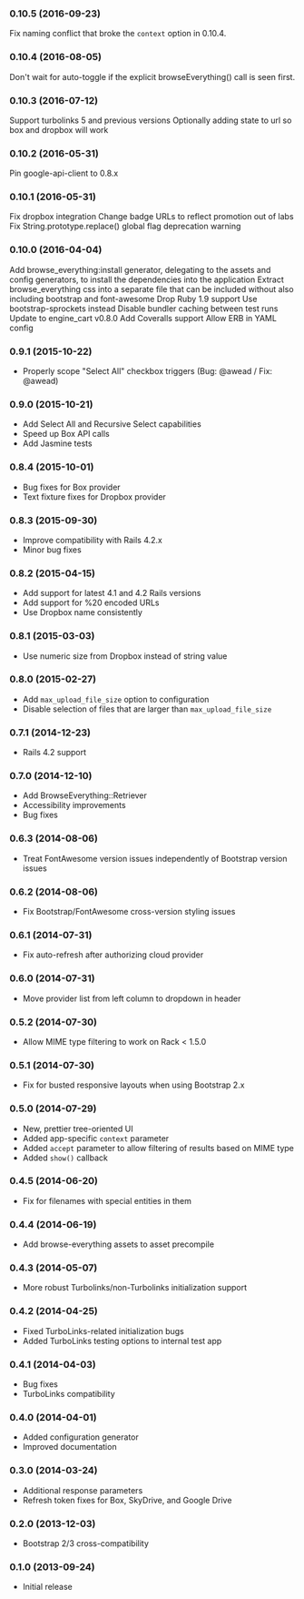 ### 0.10.5 (2016-09-23)
  Fix naming conflict that broke the `context` option in 0.10.4.

### 0.10.4 (2016-08-05)
  Don't wait for auto-toggle if the explicit browseEverything() call is seen first.

### 0.10.3 (2016-07-12)
  Support turbolinks 5 and previous versions
  Optionally adding state to url so box and dropbox will work

### 0.10.2 (2016-05-31)
  Pin google-api-client to 0.8.x
  
### 0.10.1 (2016-05-31)
  Fix dropbox integration
  Change badge URLs to reflect promotion out of labs
  Fix String.prototype.replace() global flag deprecation warning
  
### 0.10.0 (2016-04-04)
  Add browse_everything:install generator, delegating to the assets and config generators, to install the dependencies into the application
  Extract browse_everything css into a separate file that can be included without also including bootstrap and font-awesome
  Drop Ruby 1.9 support
  Use bootstrap-sprockets instead
  Disable bundler caching between test runs
  Update to engine_cart v0.8.0
  Add Coveralls support
  Allow ERB in YAML config

### 0.9.1 (2015-10-22)
- Properly scope "Select All" checkbox triggers (Bug: @awead / Fix: @awead)

### 0.9.0 (2015-10-21)
- Add Select All and Recursive Select capabilities
- Speed up Box API calls
- Add Jasmine tests

### 0.8.4 (2015-10-01)
- Bug fixes for Box provider
- Text fixture fixes for Dropbox provider

### 0.8.3 (2015-09-30)
- Improve compatibility with Rails 4.2.x
- Minor bug fixes

### 0.8.2 (2015-04-15)
- Add support for latest 4.1 and 4.2 Rails versions
- Add support for %20 encoded URLs
- Use Dropbox name consistently

### 0.8.1 (2015-03-03)
- Use numeric size from Dropbox instead of string value

### 0.8.0 (2015-02-27)
- Add `max_upload_file_size` option to configuration
- Disable selection of files that are larger than `max_upload_file_size`

### 0.7.1 (2014-12-23)
- Rails 4.2 support

### 0.7.0 (2014-12-10)
- Add BrowseEverything::Retriever
- Accessibility improvements
- Bug fixes

### 0.6.3 (2014-08-06)
- Treat FontAwesome version issues independently of Bootstrap version issues

### 0.6.2 (2014-08-06)
- Fix Bootstrap/FontAwesome cross-version styling issues

### 0.6.1 (2014-07-31)
- Fix auto-refresh after authorizing cloud provider

### 0.6.0 (2014-07-31)
- Move provider list from left column to dropdown in header

### 0.5.2 (2014-07-30)
- Allow MIME type filtering to work on Rack < 1.5.0

### 0.5.1 (2014-07-30)
- Fix for busted responsive layouts when using Bootstrap 2.x

### 0.5.0 (2014-07-29)
- New, prettier tree-oriented UI
- Added app-specific `context` parameter
- Added `accept` parameter to allow filtering of results based on MIME type
- Added `show()` callback

### 0.4.5 (2014-06-20)
- Fix for filenames with special entities in them

### 0.4.4 (2014-06-19)
- Add browse-everything assets to asset precompile

### 0.4.3 (2014-05-07)
- More robust Turbolinks/non-Turbolinks initialization support

### 0.4.2 (2014-04-25)
- Fixed TurboLinks-related initialization bugs
- Added TurboLinks testing options to internal test app

### 0.4.1 (2014-04-03)
- Bug fixes
- TurboLinks compatibility

### 0.4.0 (2014-04-01)
- Added configuration generator
- Improved documentation

### 0.3.0 (2014-03-24)
- Additional response parameters
- Refresh token fixes for Box, SkyDrive, and Google Drive

### 0.2.0 (2013-12-03)
- Bootstrap 2/3 cross-compatibility

### 0.1.0 (2013-09-24)
- Initial release
